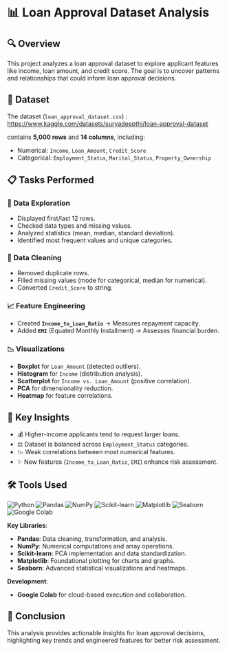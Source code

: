 # 📊 Loan Approval Dataset Analysis  

## 🔍 Overview  
This project analyzes a loan approval dataset to explore applicant features like income, loan amount, and credit score.
The goal is to uncover patterns and relationships that could inform loan approval decisions.  

## 📂 Dataset  

The dataset (`loan_approval_dataset.csv`) : https://www.kaggle.com/datasets/suryadeepthi/loan-approval-dataset

contains **5,000 rows** and **14 columns**, including:  
- Numerical: `Income`, `Loan_Amount`, `Credit_Score`  
- Categorical: `Employment_Status`, `Marital_Status`, `Property_Ownership`  

## 📋 Tasks Performed  

### 📌 **Data Exploration**  
- Displayed first/last 12 rows.  
- Checked data types and missing values.  
- Analyzed statistics (mean, median, standard deviation).  
- Identified most frequent values and unique categories.  

### 🧹 **Data Cleaning**  
- Removed duplicate rows.  
- Filled missing values (mode for categorical, median for numerical).  
- Converted `Credit_Score` to string.  

### 📈 **Feature Engineering**  
- Created **`Income_to_Loan_Ratio`** → Measures repayment capacity.  
- Added **`EMI`** (Equated Monthly Installment) → Assesses financial burden.  

### 📉 **Visualizations**  
- **Boxplot** for `Loan_Amount` (detected outliers).  
- **Histogram** for `Income` (distribution analysis).  
- **Scatterplot** for `Income vs. Loan_Amount` (positive correlation).  
- **PCA** for dimensionality reduction.  
- **Heatmap** for feature correlations.  

## 🔎 **Key Insights**  
- 💰 Higher-income applicants tend to request larger loans.  
- ⚖️ Dataset is balanced across `Employment_Status` categories.  
- 📉 Weak correlations between most numerical features.  
- ✨ New features (`Income_to_Loan_Ratio`, `EMI`) enhance risk assessment.  

## 🛠 **Tools Used**  
![Python](https://img.shields.io/badge/-Python-3776AB?style=for-the-badge&logo=python&logoColor=white)
![Pandas](https://img.shields.io/badge/-Pandas-150458?style=for-the-badge&logo=pandas&logoColor=white)
![NumPy](https://img.shields.io/badge/-NumPy-013243?style=for-the-badge&logo=numpy&logoColor=white)
![Scikit-learn](https://img.shields.io/badge/-Scikit--learn-F7931E?style=for-the-badge&logo=scikit-learn&logoColor=white)
![Matplotlib](https://custom-icon-badges.demolab.com/badge/Matplotlib-71D291?style=for-the-badge&logo=matplotlib)
![Seaborn](https://img.shields.io/badge/-Seaborn-5C8EBC?style=for-the-badge&logo=pypi&logoColor=white)
![Google Colab](https://img.shields.io/badge/Google%20Colab-F9AB00?style=for-the-badge&logo=googlecolab&logoColor=fff)

**Key Libraries**:  

- **Pandas**: Data cleaning, transformation, and analysis.
- **NumPy**: Numerical computations and array operations.
- **Scikit-learn**: PCA implementation and data standardization.
- **Matplotlib**: Foundational plotting for charts and graphs.
- **Seaborn**: Advanced statistical visualizations and heatmaps.

**Development**:  
- **Google Colab** for cloud-based execution and collaboration.

## 🎯 **Conclusion**  
This analysis provides actionable insights for loan approval decisions, highlighting key trends and engineered features for better risk assessment.  
